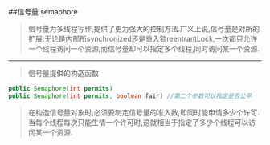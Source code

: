 ##信号量 semaphore
> 信号量为多线程写作,提供了更为强大的控制方法.广义上说,信号量是对所的扩展.无论是内部所synchronized还是重入锁reentrantLock,一次都只允许一个线程访问一个资源,而信号量却可以指定多个线程,同时访问某一个资源.
---
> 信号量提供的构造函数
>
```java
public Semaphore(int permits)
public Semaphore(int permits, boolean fair) //第二个参数可以指定是否公平
```

> 在构造信号量对象时,必须要制定信号量的准入数,即同时能申请多少个许可.当每个线程每次只能生情一个许可时,这就相当于指定了多少个线程可以访问某一个资源.
